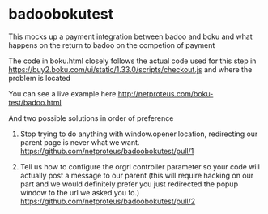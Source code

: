 # badoobokutest

This mocks up a payment integration between badoo and boku and what happens on the return to badoo on the competion of payment

The code in boku.html closely follows the actual code used for this step in https://buy2.boku.com/ui/static/1.33.0/scripts/checkout.js
and where the problem is located

You can see a live example here http://netproteus.com/boku-test/badoo.html

And two possible solutions in order of preference

1. Stop trying to do anything with window.opener.location, redirecting our parent page is never what we want.
https://github.com/netproteus/badoobokutest/pull/1

2. Tell us how to configure the orgrl controller parameter so your code will actually post a message to our parent (this will require hacking on our part and we would definitely prefer you just redirected the popup window to the url we asked you to.)
https://github.com/netproteus/badoobokutest/pull/2

